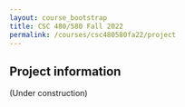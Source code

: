 ```yaml
---
layout: course_bootstrap
title: CSC 480/580 Fall 2022
permalink: /courses/csc480580fa22/project
---
```



## Project information

(Under construction)

[//]: # ( Note: markdown comment format does not allow round parentheses in the comment text; square parentheses seem fine [] )

[//]: # ( | Jan 11 | Introduction, motivation, course mechanics |  | CIML Chap. 1 | HW0 |
| Jan 16 | Supervised learning paradigm; decision trees |   | CIML Chap. 2 |  |
| Jan 18 | Finish decision trees; limits of learning; practical issues in supervised learning |  | CIML Chap. 3 | HW0 due |
| Jan 23 | Hyperparameter selection; cross-validation; nearest neighbors  |  | CIML Chap. 4 | HW1 |
| Jan 25 | Labor day holiday |  |  |  |
| Jan 30 | Linear classifiers; Perceptron |   | CIML 5.1-5.6 |  |
| Feb 1  | Practical considerations: features; performance metric beyond error; ROC curves |  | CIML 5.7, 7.1-7.3 |  |
| Feb 6  | Precision-recall curves; confidence intervals and hypothesis testing |  | CIML 7.4-7.6 |  |
| Feb 8  | Finish hypothesis testing; Linear models for regression |  | CIML 7.7 |  |
| Feb 13 | Introduction to convex optimization; Linear models for classification |  | CIML 11.1-11.2 |  |
| Feb 15 | SVM; stochastic gradient descent; dual formulations |  | CIML 11.4, 11.5 |  |
| Feb 20 | Finish SVM dual formulation; geometric interpretation; begin kernel methods |  | CIML 3.4, 11.3 |  |
| Feb 22 | Finish kernel methods: kernel Perceptron; kernel ridge regression; begin unsupervised learning: clustering and k-means |  | CIML Chap 15 | HW2 |
| Feb 27 | Class canceled - please review your HW1 & soln guide |  | My old notes on SVM and kernels https://zcc1307.github.io/courses/csc665fa19/notes/svm.pdf;  |  |
| Feb 29 | Finish clustering; Principal component analysis|  | CIML 9.1-9.3 |  |
| Mar 5  | Finish PCA; begin probabilistic graphical models |  | CIML 9.4-9.7 |  |
| Mar 7  | Finish Naive Bayes; Midterm review |  | CIML 16.1-16.2 |  |
| Mar 12 | Midterm exam |  |  |  |
| Mar 14 | Expectation-maximization and Gaussian mixture models |  | CIML 16.3 |  |
| Mar 19 | Finish GMM; A closer look at Bayes Nets and Conditional Independence |   | Jason Pacheco's PGM note https://www2.cs.arizona.edu/~pachecoj/courses/csc535_fall20/lectures/pgms.pdf | Project proposal due |
| Mar 21 | d-separation; Begin HMMs: the forward algorithm |  | Jason Pacheco's Dynamical Systems note https://www2.cs.arizona.edu/~pachecoj/courses/csc535_fall20/lectures/dynamicalsys.pdf |  |
| Mar 26 | Finish HMMs: Viterbi algorithm for decoding and EM algorithm for learning | | CIML 10.1-10.2 | |
| Mar 28 | Neural Networks; begin backpropagation |  | CIML 10.3-10.6 |  |
| Apr 2  | Finish backpropagation; tips for training neural networks | | Berkeley CS 285 PyTorch tutorial - see links in slides |  |
| Apr 4  | Convolutional neural networks | | Stanford CS 231n notes on CNNs  https://cs231n.github.io/convolutional-networks/ |  |
| Apr 9  | CNNs cont'd; begin generative models: autoencoders  |  |  |  |
| Apr 11 | Generative models: VAEs |  | Jaan Altosaar's VAE tutorial https://jaan.io/what-is-variational-autoencoder-vae-tutorial/ |  |
| Apr 16 | Generative models: GANs |  | The original GAN paper https://arxiv.org/pdf/1406.2661.pdf | HW4 |
| Apr 18 | Reinforcement learning: policy evaluation and planning in MDPs |  |  |  |
| Apr 23 | Reinforcement learning: learning in MDPs | | Andrej Karpathy's blogpost on Deep RL http://karpathy.github.io/2016/05/31/rl/ |  |
| Apr 25 | Learning Theory: the PAC and agnostic PAC framework |  |  |  |
| Apr 30 | Learning theory: uniform convergence and structural risk minimization; Final review | | ``Deep double descent'' paper by Nakkiran et al https://openreview.net/forum?id=B1g5sA4twr |  |
)
